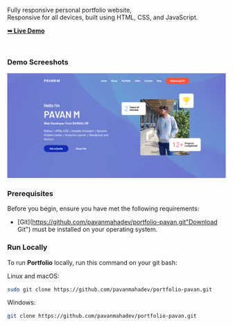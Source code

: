 

  Fully responsive personal portfolio website, <br />Responsive for all devices, built using HTML, CSS, and JavaScript.

  <a href="https://github.com/pavanmahadev/portfolio-pavan.git"><strong>➥ Live Demo</strong></a>

</div>

<br />

### Demo Screeshots

![Portfolio Desktop Demo](./readme-images/desktop.png "Desktop Demo")

### Prerequisites

Before you begin, ensure you have met the following requirements:

* [Git](https://github.com/pavanmahadev/portfolio-pavan.git"Download Git") must be installed on your operating system.

### Run Locally

To run **Portfolio** locally, run this command on your git bash:

Linux and macOS:

```bash
sudo git clone https://github.com/pavanmahadev/portfolio-pavan.git
```

Windows:

```bash
git clone https://github.com/pavanmahadev/portfolio-pavan.git
```



